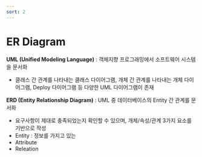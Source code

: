 ```yaml
---
sort: 2
---
```


# ER Diagram



**UML (Unified Modeling Language)** : 객체지향 프로그래밍에서 소프트웨어 시스템을 문서화

* 클래스 간 관계를 나타내는 클래스 다이어그램, 개체 간 관계를 나타내는 개체 다이어그램, Deploy 다이어그램 등 다양한 UML 다이어그램이 존재

**ERD (Entity Relationship Diagram)** : UML 중 데이터베이스의 Entity 간 관계를 문서화

* 요구사항이 제대로 충족되었는지 확인할 수 있으며, 개체/속성/관계 3가지 요소를 기반으로 작성
* Entity : 정보를 가지고 있는 
* Attribute
* Releation
